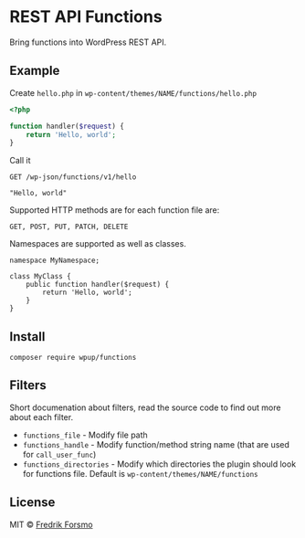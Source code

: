 # REST API Functions

Bring functions into WordPress REST API.

## Example

Create `hello.php` in `wp-content/themes/NAME/functions/hello.php`

```php
<?php

function handler($request) {
	return 'Hello, world';
}
```

Call it 

```shell
GET /wp-json/functions/v1/hello

"Hello, world"
```

Supported HTTP methods are for each function file are:

`GET, POST, PUT, PATCH, DELETE`

Namespaces are supported as well as classes.

```
namespace MyNamespace;

class MyClass {
	public function handler($request) {
		return 'Hello, world';
	}
}
```

## Install

```
composer require wpup/functions
```

## Filters

Short documenation about filters, read the source code to find out more about each filter.

- `functions_file` - Modify file path
- `functions_handle` - Modify function/method string name (that are used for `call_user_func`)
- `functions_directories` - Modify which directories the plugin should look for functions file. Default is `wp-content/themes/NAME/functions`

## License

MIT © [Fredrik Forsmo](https://github.com/frozzare)
